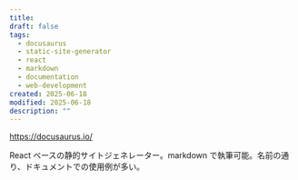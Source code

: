 ```yaml
---
title: 
draft: false
tags:
  - docusaurus
  - static-site-generator
  - react
  - markdown
  - documentation
  - web-development
created: 2025-06-18
modified: 2025-06-18
description: ""
---
```

https://docusaurus.io/

React ベースの静的サイトジェネレーター。markdown で執筆可能。名前の通り、ドキュメントでの使用例が多い。
